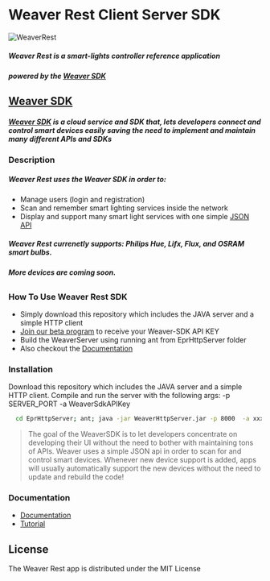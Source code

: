 # Weaver Rest Client Server SDK
![WeaverRest](http://www.weavingthings.com/technical_docs/smartlights_walkthrough/images/produvia_man_home.png)
##### Weaver Rest is a smart-lights controller reference application
##### powered by the [Weaver SDK]

## 
## [Weaver SDK]
##### [Weaver SDK] is a cloud service and SDK that, lets developers connect and control smart devices easily saving the need to implement and maintain many different APIs and SDKs
###
### Description
##### Weaver Rest uses the Weaver SDK in order to:
  - Manage users (login and registration)
  - Scan and remember smart lighting services inside the network
  - Display and support many smart light services with one simple [JSON API]
   
##### Weaver Rest currenetly supports: Philips Hue, Lifx, Flux, and OSRAM smart bulbs. 
##### More devices are coming soon.
##

### How To Use Weaver Rest SDK
- Simply download this repository which includes the JAVA server and a simple HTTP client
- [Join our beta program] to receive your Weaver-SDK API KEY
- Build the WeaverServer using running ant from EprHttpServer folder
- Also checkout the [Documentation]


### Installation

Download this repository which includes the JAVA server and a simple HTTP client.
Compile and run the server with the following args: -p SERVER_PORT -a WeaverSdkAPIKey

```sh
  cd EprHttpServer; ant; java -jar WeaverHttpServer.jar -p 8000  -a xxxxxxxxxxxxx
```
> The goal of the WeaverSDK is to let developers concentrate on developing their UI without the need to bother with maintaining tons of APIs.
> Weaver uses a simple JSON api in order to scan for and control smart devices.
> Whenever new device support is added, apps will usually automatically support the new devices without the need to update and rebuild the code!


### Documentation
- [Documentation]
- [Tutorial]

License
----

The Weaver Rest app is distributed under the MIT License

   [JSON API]: <http://weavingthings.com/weaver-sdk-reference/>
   [Join our beta program]: <https://produvia-net.com/developers>
   [Documentation]: <http://weavingthings.com/weaver-sdk-reference/>
   [Weaver SDK]: <http://weavingthings.com>
   [Tutorial]: <http://www.weavingthings.com/technical_docs/rest-server-raspberry-pi/>
   
